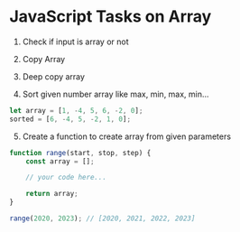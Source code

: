 # JavaScript Tasks on Array

1. Check if input is array or not

2. Copy Array

3. Deep copy array

4. Sort given number array like max, min, max, min...

```javascript
let array = [1, -4, 5, 6, -2, 0];
sorted = [6, -4, 5, -2, 1, 0];
```

5. Create a function to create array from given parameters

```javascript
function range(start, stop, step) {
	const array = [];

	// your code here...

	return array;
}

range(2020, 2023); // [2020, 2021, 2022, 2023]
```
